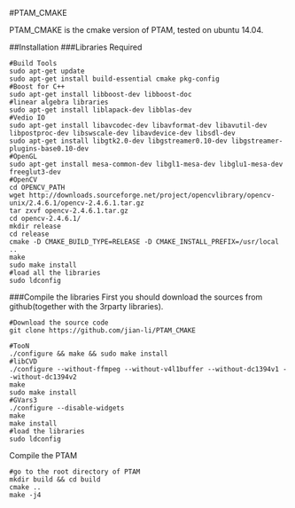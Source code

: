 #PTAM_CMAKE

PTAM_CMAKE is the cmake version of PTAM, tested on ubuntu 14.04.

##Installation
###Libraries Required
```
#Build Tools
sudo apt-get update
sudo apt-get install build-essential cmake pkg-config
#Boost for C++
sudo apt-get install libboost-dev libboost-doc
#linear algebra libraries
sudo apt-get install liblapack-dev libblas-dev
#Vedio IO
sudo apt-get install libavcodec-dev libavformat-dev libavutil-dev libpostproc-dev libswscale-dev libavdevice-dev libsdl-dev
sudo apt-get install libgtk2.0-dev libgstreamer0.10-dev libgstreamer-plugins-base0.10-dev 
#OpenGL
sudo apt-get install mesa-common-dev libgl1-mesa-dev libglu1-mesa-dev freeglut3-dev
#OpenCV
cd OPENCV_PATH
wget http://downloads.sourceforge.net/project/opencvlibrary/opencv-unix/2.4.6.1/opencv-2.4.6.1.tar.gz
tar zxvf opencv-2.4.6.1.tar.gz
cd opencv-2.4.6.1/
mkdir release 
cd release
cmake -D CMAKE_BUILD_TYPE=RELEASE -D CMAKE_INSTALL_PREFIX=/usr/local ..
make
sudo make install
#load all the libraries
sudo ldconfig
```
###Compile the libraries
First you should download the sources from github(together with the 3rparty libraries).

```
#Download the source code
git clone https://github.com/jian-li/PTAM_CMAKE

#TooN
./configure && make && sudo make install
#libCVD
./configure --without-ffmpeg --without-v4l1buffer --without-dc1394v1 --without-dc1394v2
make
sudo make install
#GVars3
./configure --disable-widgets
make
make install
#load the libraries
sudo ldconfig

```	
Compile the PTAM

```
#go to the root directory of PTAM
mkdir build && cd build
cmake ..
make -j4
```

